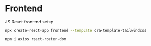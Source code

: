 # Frontend

JS React frontend setup

```bash
npx create-react-app frontend --template cra-template-tailwindcss
```

```bash
npm i axios react-router-dom
```